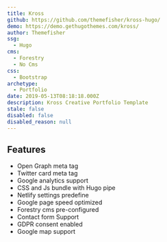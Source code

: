 ```yaml
---
title: Kross
github: https://github.com/themefisher/kross-hugo/
demo: https://demo.gethugothemes.com/kross/
author: Themefisher
ssg:
  - Hugo
cms:
  - Forestry
  - No Cms
css:
  - Bootstrap
archetype:
  - Portfolio
date: 2019-05-13T08:18:18.000Z
description: Kross Creative Portfolio Template
stale: false
disabled: false
disabled_reason: null
---
```


## Features
* Open Graph meta tag
* Twitter card meta tag
* Google analytics  support
* CSS and Js bundle with Hugo pipe
* Netlify settings predefine
* Google page speed optimized
* Forestry cms pre-configured
* Contact form Support
* GDPR consent enabled
* Google map support 